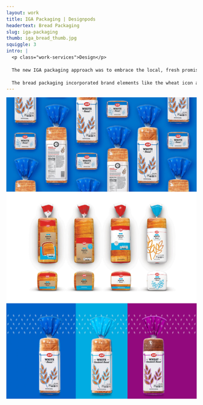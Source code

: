 ```yaml
---
layout: work
title: IGA Packaging | Designpods
headertext: Bread Packaging
slug: iga-packaging
thumb: iga_bread_thumb.jpg
squiggle: 3
intro: |
  <p class="work-services">Design</p>

  The new IGA packaging approach was to embrace the local, fresh promise at the center of IGA’s legacy. The design brings much-needed personality and style to the IGA brand while remaining true to its heritage.

  The bread packaging incorporated brand elements like the wheat icon and color palette to create a clear visual language for the products while also showcasing what’s in the package.
---
```


![](../img/work/IGA_1.jpg)
![](../img/work/IGA_2.jpg)
![](../img/work/IGA_3.jpg)
